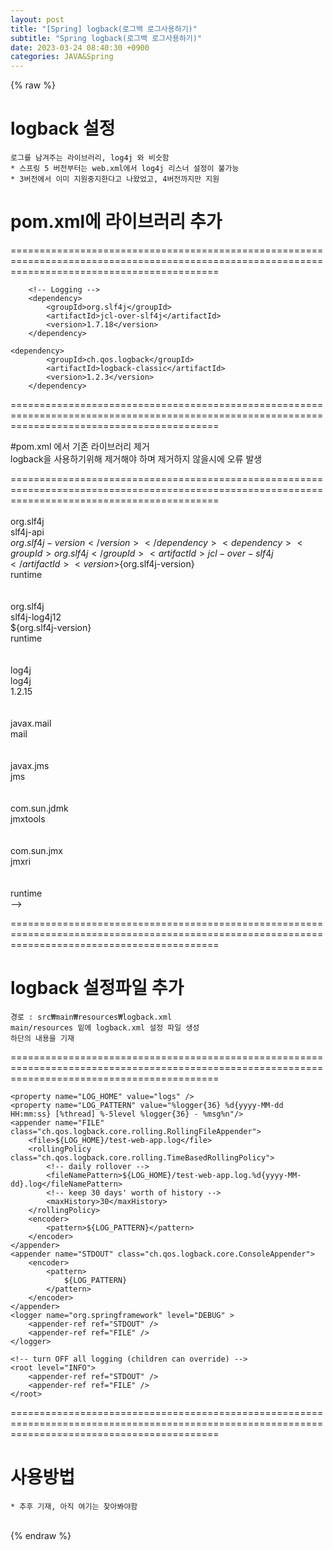```yaml
---  
layout: post  
title: "[Spring] logback(로그백 로그사용하기)"  
subtitle: "Spring logback(로그백 로그사용하기)"  
date: 2023-03-24 08:40:30 +0900  
categories: JAVA&Spring  
---  
```

{% raw %}  
  
  
# logback 설정  
	로그를 남겨주는 라이브러리, log4j 와 비슷함  
	* 스프링 5 버전부터는 web.xml에서 log4j 리스너 설정이 불가능   
	* 3버전에서 이미 지원중지한다고 나왔었고, 4버전까지만 지원  
	  
  
  
# pom.xml에 라이브러리 추가  
  
================================================================================================================================================  
  
        <!-- Logging -->  
        <dependency>  
            <groupId>org.slf4j</groupId>  
            <artifactId>jcl-over-slf4j</artifactId>  
            <version>1.7.18</version>  
        </dependency>  
  
	<dependency>  
            <groupId>ch.qos.logback</groupId>  
            <artifactId>logback-classic</artifactId>  
            <version>1.2.3</version>  
        </dependency>  
  
================================================================================================================================================  
  
  
#pom.xml 에서 기존 라이브러리 제거  
	logback을 사용하기위해 제거해야 하며 제거하지 않을시에 오류 발생  
  
================================================================================================================================================  
                <dependency>  
                    <groupId>org.slf4j</groupId>  
                    <artifactId>slf4j-api</artifactId>  
                    <version>${org.slf4j-version}</version>  
                </dependency>  
                <dependency>  
                    <groupId>org.slf4j</groupId>  
                    <artifactId>jcl-over-slf4j</artifactId>  
                    <version>${org.slf4j-version}</version>  
                    <scope>runtime</scope>  
                </dependency>  
                <dependency>  
                    <groupId>org.slf4j</groupId>  
                    <artifactId>slf4j-log4j12</artifactId>  
                    <version>${org.slf4j-version}</version>  
                    <scope>runtime</scope>  
                </dependency>  
                <dependency>  
                    <groupId>log4j</groupId>  
                    <artifactId>log4j</artifactId>  
                    <version>1.2.15</version>  
                    <exclusions>  
                        <exclusion>  
                            <groupId>javax.mail</groupId>  
                            <artifactId>mail</artifactId>  
                        </exclusion>  
                        <exclusion>  
                            <groupId>javax.jms</groupId>  
                            <artifactId>jms</artifactId>  
                        </exclusion>  
                        <exclusion>  
                            <groupId>com.sun.jdmk</groupId>  
                            <artifactId>jmxtools</artifactId>  
                        </exclusion>  
                        <exclusion>  
                            <groupId>com.sun.jmx</groupId>  
                            <artifactId>jmxri</artifactId>  
                        </exclusion>  
                    </exclusions>  
                    <scope>runtime</scope>  
                </dependency>-->  
  
================================================================================================================================================  
  
  
  
# logback 설정파일 추가  
  
	경로 : src₩main₩resources₩logback.xml  
	main/resources 밑에 logback.xml 설정 파일 생성  
	하단의 내용을 기재  
================================================================================================================================================  
  
<?xml version="1.0" encoding="UTF-8"?>  
<configuration scan="true" scanPeriod="30 seconds">  
  
    <property name="LOG_HOME" value="logs" />  
    <property name="LOG_PATTERN" value="%logger{36} %d{yyyy-MM-dd HH:mm:ss} [%thread] %-5level %logger{36} - %msg%n"/>  
    <appender name="FILE" class="ch.qos.logback.core.rolling.RollingFileAppender">  
        <file>${LOG_HOME}/test-web-app.log</file>  
        <rollingPolicy class="ch.qos.logback.core.rolling.TimeBasedRollingPolicy">  
            <!-- daily rollover -->  
            <fileNamePattern>${LOG_HOME}/test-web-app.log.%d{yyyy-MM-dd}.log</fileNamePattern>  
            <!-- keep 30 days' worth of history -->  
            <maxHistory>30</maxHistory>  
        </rollingPolicy>  
        <encoder>  
            <pattern>${LOG_PATTERN}</pattern>  
        </encoder>  
    </appender>  
    <appender name="STDOUT" class="ch.qos.logback.core.ConsoleAppender">  
        <encoder>  
            <pattern>  
                ${LOG_PATTERN}  
            </pattern>  
        </encoder>  
    </appender>  
    <logger name="org.springframework" level="DEBUG" >  
        <appender-ref ref="STDOUT" />  
        <appender-ref ref="FILE" />  
    </logger>  
  
    <!-- turn OFF all logging (children can override) -->  
    <root level="INFO">  
        <appender-ref ref="STDOUT" />  
        <appender-ref ref="FILE" />  
    </root>  
</configuration>  
  
  
  
================================================================================================================================================  
  
  
  
# 사용방법  
	* 추후 기재, 아직 여기는 찾아봐야함   
  
  
                                                                                                                                                                                                   
{% endraw %}